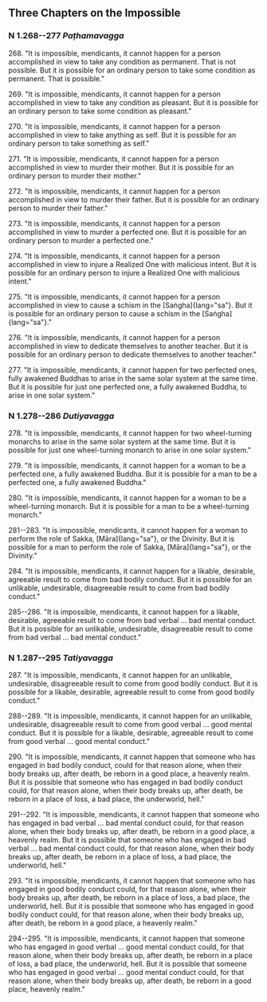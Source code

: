 ## Three Chapters on the Impossible

### N 1.268--277 *Paṭhamavagga*

268\. "It is impossible, mendicants, it cannot happen for a person
accomplished in view to take any condition as permanent. That is not
possible. But it is possible for an ordinary person to take some
condition as permanent. That is possible."

<!--pg-->
269\. "It is impossible, mendicants, it cannot happen for a person
accomplished in view to take any condition as pleasant. But it is
possible for an ordinary person to take some condition as pleasant."

<!--pg-->
270\. "It is impossible, mendicants, it cannot happen for a person
accomplished in view to take anything as self. But it is possible for an
ordinary person to take something as self."

<!--pg-->
271\. "It is impossible, mendicants, it cannot happen for a person
accomplished in view to murder their mother. But it is possible for an
ordinary person to murder their mother."

<!--pg-->
272\. "It is impossible, mendicants, it cannot happen for a person
accomplished in view to murder their father. But it is possible for an
ordinary person to murder their father."

<!--pg-->
273\. "It is impossible, mendicants, it cannot happen for a person
accomplished in view to murder a perfected one. But it is possible for
an ordinary person to murder a perfected one."

<!--pg-->
274\. "It is impossible, mendicants, it cannot happen for a person
accomplished in view to injure a Realized One with malicious intent. But
it is possible for an ordinary person to injure a Realized One with
malicious intent."

<!--pg-->
275\. "It is impossible, mendicants, it cannot happen for a person
accomplished in view to cause a schism in the [Saṅgha]{lang="sa"}. But
it is possible for an ordinary person to cause a schism in the
[Saṅgha]{lang="sa"}."

<!--pg-->
276\. "It is impossible, mendicants, it cannot happen for a person
accomplished in view to dedicate themselves to another teacher. But it
is possible for an ordinary person to dedicate themselves to another
teacher."

<!--pg-->
277\. "It is impossible, mendicants, it cannot happen for two perfected ones,
fully awakened Buddhas to arise in the same solar system at the same
time. But it is possible for just one perfected one, a fully awakened
Buddha, to arise in one solar system."

<!--pg-->
### N 1.278--286 *Dutiyavagga*

278\. "It is impossible, mendicants, it cannot happen for two wheel-turning
monarchs to arise in the same solar system at the same time. But it is
possible for just one wheel-turning monarch to arise in one solar
system."

<!--pg-->
279\. "It is impossible, mendicants, it cannot happen for a woman to be a
perfected one, a fully awakened Buddha. But it is possible for a man to
be a perfected one, a fully awakened Buddha."

<!--pg-->
280\. "It is impossible, mendicants, it cannot happen for a woman to be a
wheel-turning monarch. But it is possible for a man to be a
wheel-turning monarch."

<!--pg-->
281--283\. "It is impossible, mendicants, it cannot happen for a woman to perform
the role of Sakka, [Māra]{lang="sa"}, or the Divinity. But it is
possible for a man to perform the role of Sakka, [Māra]{lang="sa"}, or
the Divinity."

<!--pg-->
284\. "It is impossible, mendicants, it cannot happen for a likable,
desirable, agreeable result to come from bad bodily conduct. But it is
possible for an unlikable, undesirable, disagreeable result to come from
bad bodily conduct."

<!--pg-->
285--286\. "It is impossible, mendicants, it cannot happen for a likable,
desirable, agreeable result to come from bad verbal ... bad mental
conduct. But it is possible for an unlikable, undesirable, disagreeable
result to come from bad verbal ... bad mental conduct."

<!--pg-->
### N 1.287--295 *Tatiyavagga*

287\. "It is impossible, mendicants, it cannot happen for an unlikable,
undesirable, disagreeable result to come from good bodily conduct. But
it is possible for a likable, desirable, agreeable result to come from
good bodily conduct."

<!--pg-->
288--289\. "It is impossible, mendicants, it cannot happen for an unlikable,
undesirable, disagreeable result to come from good verbal ... good
mental conduct. But it is possible for a likable, desirable, agreeable
result to come from good verbal ... good mental conduct."

<!--pg-->
290\. "It is impossible, mendicants, it cannot happen that someone who has
engaged in bad bodily conduct, could for that reason alone, when their
body breaks up, after death, be reborn in a good place, a heavenly
realm. But it is possible that someone who has engaged in bad bodily
conduct could, for that reason alone, when their body breaks up, after
death, be reborn in a place of loss, a bad place, the underworld, hell."

<!--pg-->
291--292\. "It is impossible, mendicants, it cannot happen that someone who has
engaged in bad verbal ... bad mental conduct could, for that reason
alone, when their body breaks up, after death, be reborn in a good
place, a heavenly realm. But it is possible that someone who has engaged
in bad verbal ... bad mental conduct could, for that reason alone, when
their body breaks up, after death, be reborn in a place of loss, a bad
place, the underworld, hell."

<!--pg-->
293\. "It is impossible, mendicants, it cannot happen that someone who has
engaged in good bodily conduct could, for that reason alone, when their
body breaks up, after death, be reborn in a place of loss, a bad place,
the underworld, hell. But it is possible that someone who has engaged in
good bodily conduct could, for that reason alone, when their body breaks
up, after death, be reborn in a good place, a heavenly realm."

<!--pg-->
294--295\. "It is impossible, mendicants, it cannot happen that someone who has
engaged in good verbal ... good mental conduct could, for that reason
alone, when their body breaks up, after death, be reborn in a place of
loss, a bad place, the underworld, hell. But it is possible that someone
who has engaged in good verbal ... good mental conduct could, for that
reason alone, when their body breaks up, after death, be reborn in a
good place, heavenly realm."

<!--pg-->
